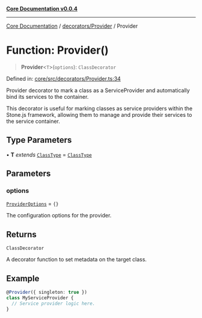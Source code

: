 [**Core Documentation v0.0.4**](../../../README.md)

***

[Core Documentation](../../../modules.md) / [decorators/Provider](../README.md) / Provider

# Function: Provider()

> **Provider**\<`T`\>(`options`): `ClassDecorator`

Defined in: [core/src/decorators/Provider.ts:34](https://github.com/stonemjs/core/blob/2adc2da4c7e3b5a9f593c198ba7e8ad639651777/src/decorators/Provider.ts#L34)

Provider decorator to mark a class as a ServiceProvider and automatically bind its services to the container.

This decorator is useful for marking classes as service providers within the Stone.js framework,
allowing them to manage and provide their services to the service container.

## Type Parameters

• **T** *extends* [`ClassType`](../../../declarations/type-aliases/ClassType.md) = [`ClassType`](../../../declarations/type-aliases/ClassType.md)

## Parameters

### options

[`ProviderOptions`](../interfaces/ProviderOptions.md) = `{}`

The configuration options for the provider.

## Returns

`ClassDecorator`

A decorator function to set metadata on the target class.

## Example

```typescript
@Provider({ singleton: true })
class MyServiceProvider {
  // Service provider logic here.
}
```
